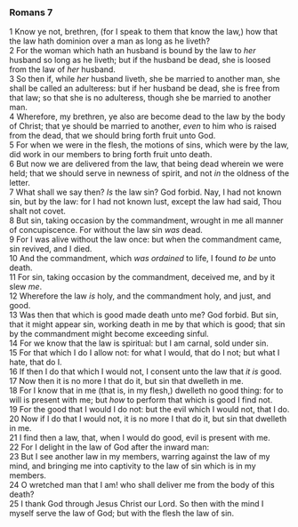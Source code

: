 ### Romans 7

1 Know ye not, brethren, (for I speak to them that know the law,) how that the law hath dominion over a man as long as he liveth?  
2 For the woman which hath an husband is bound by the law to *her* husband so long as he liveth; but if the husband be dead, she is loosed from the law of *her* husband.  
3 So then if, while *her* husband liveth, she be married to another man, she shall be called an adulteress: but if her husband be dead, she is free from that law; so that she is no adulteress, though she be married to another man.  
4 Wherefore, my brethren, ye also are become dead to the law by the body of Christ; that ye should be married to another, *even* to him who is raised from the dead, that we should bring forth fruit unto God.  
5 For when we were in the flesh, the motions of sins, which were by the law, did work in our members to bring forth fruit unto death.  
6 But now we are delivered from the law, that being dead wherein we were held; that we should serve in newness of spirit, and not *in* the oldness of the letter.  
7 What shall we say then? *Is* the law sin? God forbid. Nay, I had not known sin, but by the law: for I had not known lust, except the law had said, Thou shalt not covet.  
8 But sin, taking occasion by the commandment, wrought in me all manner of concupiscence. For without the law sin *was* dead.  
9 For I was alive without the law once: but when the commandment came, sin revived, and I died.  
10 And the commandment, which *was ordained* to life, I found *to be* unto death.  
11 For sin, taking occasion by the commandment, deceived me, and by it slew *me*.  
12 Wherefore the law *is* holy, and the commandment holy, and just, and good.  
13 Was then that which is good made death unto me? God forbid. But sin, that it might appear sin, working death in me by that which is good; that sin by the commandment might become exceeding sinful.  
14 For we know that the law is spiritual: but I am carnal, sold under sin.  
15 For that which I do I allow not: for what I would, that do I not; but what I hate, that do I.  
16 If then I do that which I would not, I consent unto the law that *it is* good.  
17 Now then it is no more I that do it, but sin that dwelleth in me.  
18 For I know that in me (that is, in my flesh,) dwelleth no good thing: for to will is present with me; but *how* to perform that which is good I find not.  
19 For the good that I would I do not: but the evil which I would not, that I do.  
20 Now if I do that I would not, it is no more I that do it, but sin that dwelleth in me.  
21 I find then a law, that, when I would do good, evil is present with me.  
22 For I delight in the law of God after the inward man:  
23 But I see another law in my members, warring against the law of my mind, and bringing me into captivity to the law of sin which is in my members.  
24 O wretched man that I am! who shall deliver me from the body of this death?  
25 I thank God through Jesus Christ our Lord. So then with the mind I myself serve the law of God; but with the flesh the law of sin.  
